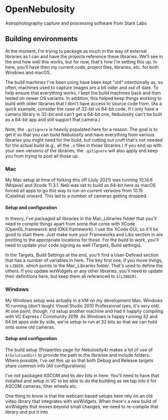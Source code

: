 # OpenNebulosity
Astrophotography capture and processing software from Stark Labs

## Building environments
At the moment, I'm trying to package as much in the way of external libraries as I can and have the projects reference these libraries.  We'll see in the end how well this works, but for now, that's how I'm setting this up.  In here, you'll have then my current code, project files, libraries, etc. for both Windows and macOS.

The build machines I've been using have been kept "old" intentionally as, so often, machines used to capture images are a bit older and out of date.  To help ensure that everything works, I kept the build machines back and then tested on newer OS variants.  In addition, this helped keep things working to build with older libraries that I don't have access to source code from.  (As a quick example, consider the case of 32-bit vs 64-bit code.  If I only have a camera library in 32-bit and can't get a 64-bit one, Nebulosity can't be built as a 64-bit app and still support that camera.)

Note, the `.gitignore` is heavily populated here for a reason.  The goal is to get it so that you can build Nebulosity and have everything from various libraries you might need for the build, but cutting out cruft that's not needed for the actual build (e.g., all the `.o` files in those libraries.)  If you end up with your own versions of the libraries, the `.gitignore` will also apply and keep you from trying to post all those up.

### Mac
My Mac setup at time of forking this off (July 2021) was running 10.14.6 (Mojave) and Xcode 11.3.1.  Neb was set to build as 64-bit here as macOS forced all apps to go this way to run on current versions from 10.15 (Catalina) onward.  This led to a number of cameras getting dropped.

#### Setup and configuration
In theory, I've packaged all libraries in the Mac_Libraries folder that you'll need to compile things apart from some that come with XCode (OpenGL.framework and IOKit.framework). I use the XCode GUI, so it'll be good to start there.  Just make sure your Frameworks and Libs section in are pointing to the appropriate locations for these. For the build to work, you'll need to update your code signing as well (Targets, Build settings).

In the Targets, Build Settings at the end, you'll find a User-Defined section that has a number of variables in here.  The key first one, if you move things, is `LIBDIR`, which points to the Mac_Libraries folder.  That's used to define the others.  If you update wxWidgets or any other libraries, you'll need to update their definitions here, but keep them all referenced to `$(LIBDIR)`.

### Windows
My Windows setup was actually in a VM on my development Mac.  Windows 10 running (don't laugh) Visual Studio 2010 Professional (yes, it's very old).  At one point, though, I'd setup another machine and had it happily compiling with VC Express / Community 2019.  As Windows is happy running 32 and 64 bit apps side by side, we're setup to run at 32 bits so that we can hold onto some old cameras.

#### Setup and configuration
The build setup (Properties page for Nebulosity4) makes a lot of use of `$(SolutionDir)` to provide the path to the libraries and include folders.  Where possible, I've set this up so that both Debug and Release targets share common info (All configurations)


I've not packaged ASCOM and its dev bits in here.  You'll need to have that installed and setup in VC to be able to do the building as we tap into it for ASCOM cameras, filter wheels etc.

One thing to know is that the webcam based setups here rely on an old video library that integrates with wxWidgets.  When there's a new build of wxWidgets that moves beyond small changes, we need to re-compile that library and put it into 
